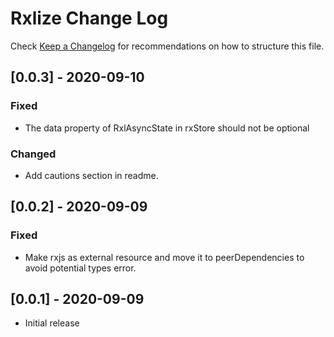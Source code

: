 # Rxlize Change Log

Check [Keep a Changelog](http://keepachangelog.com/) for recommendations on how to structure this file.

## [0.0.3] - 2020-09-10

### Fixed

- The data property of RxlAsyncState in rxStore should not be optional

### Changed

- Add cautions section in readme.

## [0.0.2] - 2020-09-09

### Fixed

- Make rxjs as external resource and move it to peerDependencies to avoid potential types error.

## [0.0.1] - 2020-09-09

- Initial release

